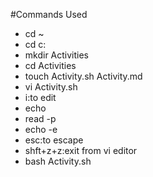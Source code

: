 #Commands Used
  - cd ~
  - cd c:
  - mkdir Activities
  - cd Activities
  - touch Activity.sh Activity.md
  - vi Activity.sh
  - i:to edit
  - echo
  - read -p
  - echo -e
  - esc:to escape
  - shft+z+z:exit from vi editor
  - bash Activity.sh

